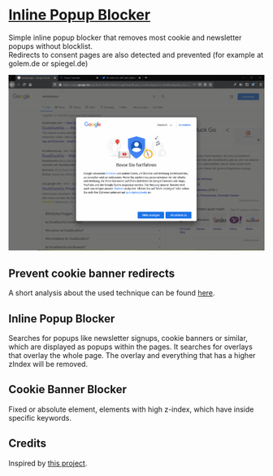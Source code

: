 # [Inline Popup Blocker](https://addons.mozilla.org/de/firefox/addon/inline-popup-blocker/)

Simple inline popup blocker that removes most cookie and newsletter popups without blocklist.  
Redirects to consent pages are also detected and prevented (for example at golem.de or spiegel.de)

![Video](example.gif)


## Prevent cookie banner redirects
A short analysis about the used technique can be found [here](docs/detected-cookie-consent-redirects.md).


## Inline Popup Blocker
Searches for popups like newsletter signups, cookie banners or similar, which are displayed as popups within the pages. It searches for overlays that overlay the whole page. The overlay and everything that has a higher zIndex will be removed.


## Cookie Banner Blocker
Fixed or absolute element, elements with high z-index, which have inside specific keywords.



## Credits
Inspired by [this project](https://github.com/jannisch/cookie-popup-blocker).
